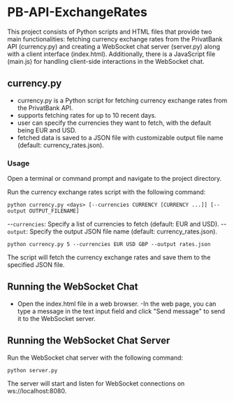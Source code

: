 # PB-API-ExchangeRates

This project consists of Python scripts and HTML files that provide two main functionalities: fetching currency exchange rates from the PrivatBank API (currency.py) and creating a WebSocket chat server (server.py) along with a client interface (index.html). Additionally, there is a JavaScript file (main.js) for handling client-side interactions in the WebSocket chat.

## currency.py

- currency.py is a Python script for fetching currency exchange rates from the PrivatBank API.
- supports fetching rates for up to 10 recent days.
- user can specify the currencies they want to fetch, with the default being EUR and USD.
- fetched data is saved to a JSON file with customizable output file name (default: currency_rates.json).

### Usage

Open a terminal or command prompt and navigate to the project directory.

Run the currency exchange rates script with the following command:

```
python currency.py <days> [--currencies CURRENCY [CURRENCY ...]] [--output OUTPUT_FILENAME]
```

--``currencies``: Specify a list of currencies to fetch (default: EUR and USD).
--``output``: Specify the output JSON file name (default: currency_rates.json).

```
python currency.py 5 --currencies EUR USD GBP --output rates.json
```
The script will fetch the currency exchange rates and save them to the specified JSON file.

## Running the WebSocket Chat

- Open the index.html file in a web browser.
 -In the web page, you can type a message in the text input field and click "Send message" to send it to the WebSocket server.

## Running the WebSocket Chat Server

Run the WebSocket chat server with the following command:

```
python server.py
```

The server will start and listen for WebSocket connections on ws://localhost:8080.



